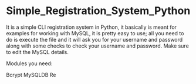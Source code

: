 # Simple_Registration_System_Python

It is a simple CLI registration system in Python, it basically is meant for examples for working with MySQL, it is pretty easy to use; all you need to do is execute the file and it will ask you for your username and password along with some checks to check your username and password. Make sure to edit the MySQL details.

Modules you need:

Bcrypt
MySQLDB
Re

